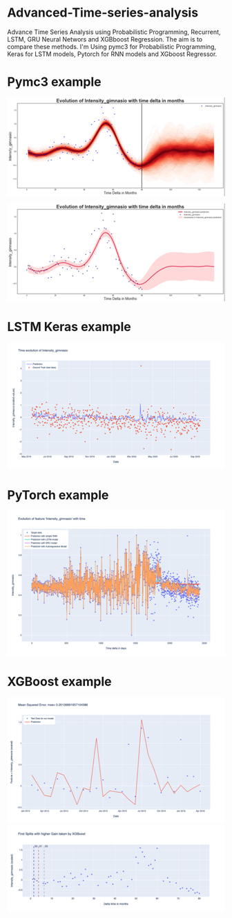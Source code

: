 # Advanced-Time-series-analysis
Advance Time Series Analysis using Probabilistic Programming, Recurrent, LSTM, GRU Neural Networs and XGBboost Regression. The aim is to compare these methods.
I'm Using pymc3 for Probabilistic Programming, Keras for LSTM models, Pytorch for RNN models and XGboost Regressor.

# Pymc3 example
![main](/Screenshots/Pymc3_1.png)

![main](/Screenshots/Pymc3_2.png)

# LSTM Keras example
![main](/Screenshots/Keras.png)

# PyTorch example
![main](/Screenshots/PyTorch.png)

# XGBoost example
![main](/Screenshots/XGBoost.png)
![main](/Screenshots/Splits.png)
